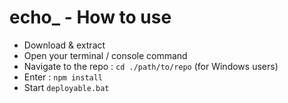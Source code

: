 # echo_ - How to use
 - Download & extract
 - Open your terminal / console command
 - Navigate to the repo : `cd ./path/to/repo` (for Windows users)
 - Enter : `npm install`
 - Start `deployable.bat`
